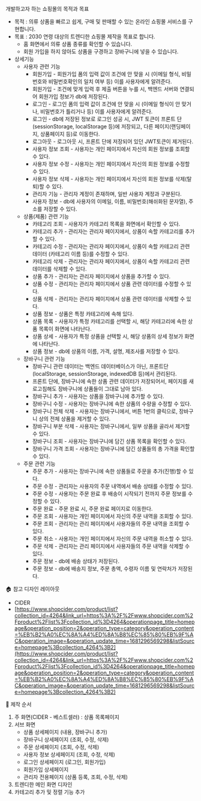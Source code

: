 개발하고자 하는 쇼핑몰의 목적과 목표

- 목적 : 의류 상품을 빠르고 쉽게, 구매 및 판매할 수 있는 온라인 쇼핑몰 서비스를 구현합니다.
- 목표 : 2030 연령 대상의 트렌디한 쇼핑몰 제작을 목표로 합니다.
    - 홈 화면에서 의류 상품 종류를 확인할 수 있습니다.
    - 회원 가입을 하지 않아도 상품을 구경하고 장바구니에 넣을 수 있습니다.
- 상세기능
    - 사용자 관련 기능
        - 회원가입 - 회원가입 폼의 입력 값이 조건에 안 맞을 시 (이메일 형식, 비밀번호와 비밀번호확인의 일치 여부 등) 이를 사용자에게 알려준다.
        - 회원가입 - 조건에 맞게 입력 후 제출 버튼을 누를 시, 백엔드 서버와 연결되어 회원가입 정보가 db에 저장된다.
        - 로그인 - 로그인 폼의 입력 값이 조건에 안 맞을 시 (이메일 형식이 안 맞거나, 비밀번호가 틀리거나 등) 이를 사용자에게 알려준다.
        - 로그인 - db에 저장된 정보로 로그인 성공 시, JWT 토큰이 프론트 단(sessionStorage, localStorage 등)에 저장되고, 다른 페이지(랜딩페이지, 상품페이지 등)로 이동한다.
        - 로그아웃 - 로그아웃 시, 프론트 단에 저장되어 있던 JWT토큰이 제거된다.
        - 사용자 정보 조회 - 사용자는 개인 페이지에서 자신의 회원 정보를 조회할 수 있다.
        - 사용자 정보 수정 -  사용자는 개인 페이지에서 자신의 회원 정보를 수정할 수 있다.
        - 사용자 정보 삭제 -  사용자는 개인 페이지에서 자신의 회원 정보를 삭제(탈퇴)할 수 있다.
        - 관리자 기능 - 관리자 계정이 존재하며, 일반 사용자 계정과 구분된다.
        - 사용자 정보 - db에 사용자의 이메일, 이름, 비밀번호(해쉬화된 문자열), 주소를 저장할 수 있다.
    - 상품(제품) 관련 기능
        - 카테고리 조회 - 사용자가 카테고리 목록을 화면에서 확인할 수 있다.
        - 카테고리 추가 - 관리자는 관리자 페이지에서, 상품이 속할 카테고리를 추가할 수 있다.
        - 카테고리 수정 - 관리자는 관리자 페이지에서, 상품이 속할 카테고리 관련 데이터 (카테고리 이름 등)를 수정할 수 있다.
        - 카테고리 삭제 - 관리자는 관리자 페이지에서, 상품이 속할 카테고리 관련 데이터를 삭제할 수 있다.
        - 상품 추가 - 관리자는 관리자 페이지에서 상품을 추가할 수 있다.
        - 상품 수정 - 관리자는 관리자 페이지에서 상품 관련 데이터를 수정할 수 있다.
        - 상품 삭제 - 관리자는 관리자 페이지에서 상품 관련 데이터를 삭제할 수 있다.
        - 상품 정보 - 상품은 특정 카테고리에 속해 있다.
        - 상품 목록 - 사용자가 특정 카테고리를 선택할 시, 해당 카테고리에 속한 상품 목록이 화면에 나타난다.
        - 상품 상세 - 사용자가 특정 상품을 선택할 시, 해당 상품의 상세 정보가 화면에 나타난다.
        - 상품 정보 - db에 상품의 이름, 가격, 설명, 제조사를 저장할 수 있다.
    - 장바구니 관련 기능
        - 장바구니 관련 데이터는 백엔드 데이터베이스가 아닌, 프론트단(localStorage, sessionStorage, indexedDB 등)에서 관리된다.
        - 프론트 단에, 장바구니에 속한 상품 관련 데이터가 저장되어서, 페이지를 새로고침해도 장바구니에 상품들이 그대로 남아 있다.
        - 장바구니 추가 - 사용자는 상품을 장바구니에 추가할 수 있다.
        - 장바구니 수정 - 사용자는 장바구니에 속한 상품의 수량을 수정할 수 있다.
        - 장바구니 전체 삭제 - 사용자는 장바구니에서, 버튼 1번의 클릭으로, 장바구니 상의 전체 상품을 제거할 수 있다.
        - 장바구니 부분 삭제 - 사용자는 장바구니에서, 일부 상품을 골라서 제거할 수 있다.
        - 장바구니 조회 - 사용자는 장바구니에 담긴 상품 목록을 확인할 수 있다.
        - 장바구니 가격 조회 - 사용자는 장바구니에 담긴 상품들의 총 가격을 확인할 수 있다.
    - 주문 관련 기능
        - 주문 추가 - 사용자는 장바구니에 속한 상품들로 주문을 추가(진행)할 수 있다.
        - 주문 수정 - 관리자는 사용자의 주문 내역에서 배송 상태를 수정할 수 있다.
        - 주문 수정 - 사용자는 주문 완료 후 배송이 시작되기 전까지 주문 정보를 수정할 수 있다.
        - 주문 완료 - 주문 완료 시, 주문 완료 페이지로 이동한다.
        - 주문 조회 - 사용자는 개인 페이지에서 자신의 주문 내역을 조회할 수 있다.
        - 주문 조회 - 관리자는 관리 페이지에서 사용자들의 주문 내역을 조회할 수 있다.
        - 주문 취소 - 사용자는 개인 페이지에서 자신의 주문 내역을 취소할 수 있다.
        - 주문 삭제 - 관리자는 관리 페이지에서 사용자들의 주문 내역을 삭제할 수 있다.
        - 주문 정보 - db에 배송 상태가 저장된다.
        - 주문 정보 - db에 배송지 정보, 주문 총액, 수령자 이름 및 연락처가 저장된다.

🏠 참고 디자인 레이아웃

- CIDER
- [https://www.shopcider.com/product/list?collection_id=4264&link_url=https%3A%2F%2Fwww.shopcider.com%2Fproduct%2Flist%3Fcollection_id%3D4264&operationpage_title=homepage&operation_position=2&operation_type=category&operation_content=%EB%B2%A0%EC%8A%A4%ED%8A%B8%EC%85%80%EB%9F%AC&operation_image=&operation_update_time=1681296569298&listSource=homepage%3Bcollection_4264%3B2](https://www.shopcider.com/product/list?collection_id=4264&link_url=https%3A%2F%2Fwww.shopcider.com%2Fproduct%2Flist%3Fcollection_id%3D4264&operationpage_title=homepage&operation_position=2&operation_type=category&operation_content=%EB%B2%A0%EC%8A%A4%ED%8A%B8%EC%85%80%EB%9F%AC&operation_image=&operation_update_time=1681296569298&listSource=homepage%3Bcollection_4264%3B2)

🔨 제작 순서

1. 주 화면(CIDER - 베스트셀러) : 상품 목록페이지
2. 서브 화면
    - 상품 상세페이지 (내용, 장바구니 추가)
    - 장바구니 상세페이지 (조회, 수정, 삭제)
    - 주문 상세페이지 (조회, 수정, 삭제)
    - 사용자 정보 상세페이지 (조회, 수정, 삭제)
    - 로그인 상세페이지 (로그인, 회원가입)
    - 회원가입 상세페이지
    - 관리자 전용페이지 (상품 등록, 조회, 수정, 삭제)
3. 트렌디한 메인 화면 디자인
4. 카테고리 추가 및 정렬 기능 추가